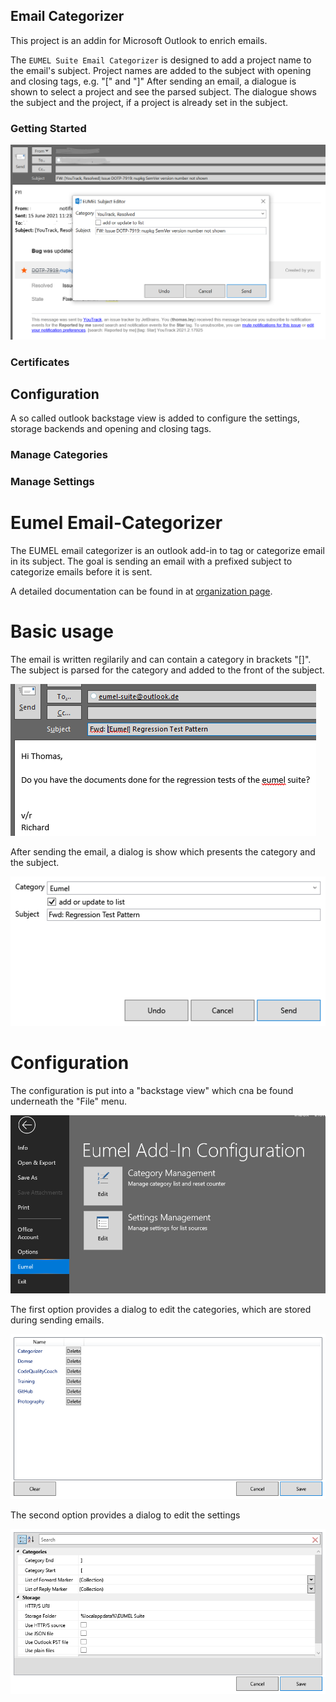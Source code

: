 ## Email Categorizer

This project is an addin for Microsoft Outlook to enrich emails.

The `EUMEL Suite Email Categorizer` is designed to add a project name to the email's subject. Project names are added to the subject with
opening and closing tags, e.g. "[" and "]" After sending an email, a dialogue is shown to select a project and see the parsed
subject. The dialogue shows the subject and the project, if a project is already set in the subject.



### Getting Started



![EUMEL Suite Categorizer](/Assets/categorizer_intro.png)

### Certificates

## Configuration

A so called outlook backstage view is added to configure the settings, storage backends and opening and closing tags. 

### Manage Categories



### Manage Settings




# Eumel Email-Categorizer

The EUMEL email categorizer is an outlook add-in to tag or categorize email in its subject. The goal is sending an email with a prefixed subject to categorize emails before it is sent.

A detailed documentation can be found in at [organization page](https://eumel-suite.github.io/pages/emailcategorizer.html).

# Basic usage

The email is written regilarily and can contain a category in brackets "[]". The subject is parsed for the category and added to the front of the subject.

![Subject Email](/Assets/categorizer_mailsource.png?raw=true)

After sending the email, a dialog is show which presents the category and the subject.

![Subject Editor](/Assets/categorizer_subjecteditor.png?raw=true)

# Configuration

The configuration is put into a "backstage view" which cna be found underneath the "File" menu.

![Configuration Entry](/Assets/categorizer_configurationoverview.png?raw=true)

The first option provides a dialog to edit the categories, which are stored during sending emails.

![Categories Editor](/Assets/categorizer_categoryeditor.png?raw=true)

The second option provides a dialog to edit the settings

![Settings Editor](/Assets/categorizer_editsettings.png?raw=true)
